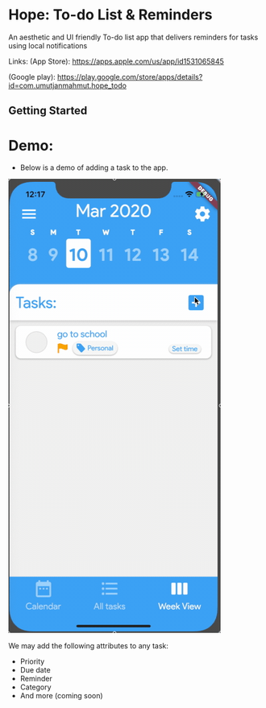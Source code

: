 # Hope: To-do List & Reminders

An aesthetic and UI friendly To-do list app that delivers reminders for tasks using local notifications

Links:
(App Store): https://apps.apple.com/us/app/id1531065845 

(Google play): https://play.google.com/store/apps/details?id=com.umutjanmahmut.hope_todo

## Getting Started

# Demo:
- Below is a demo of adding a task to the app.

![](assets/demo.gif)

We may add the following attributes to any task:
  - Priority
  - Due date
  - Reminder
  - Category
  - And more (coming soon)
